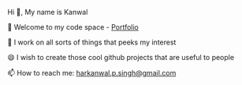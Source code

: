 Hi 👋,
My name is Kanwal

🌱 Welcome to my code space - [Portfolio](https://harkanwalpsingh.github.io/portfolio-website/)

🤔 I work on all sorts of things that peeks my interest

😄 I wish to create those cool github projects that are useful to people

📫 How to reach me: harkanwal.p.singh@gmail.com
<!--
**Kanwal19/Kanwal19** is a ✨ _special_ ✨ repository because its `README.md` (this file) appears on your GitHub profile.

Here are some ideas to get you started:

- 🔭 I’m currently working on ...
- 🌱 I’m currently learning ...
- 👯 I’m looking to collaborate on ...
- 🤔 I’m looking for help with ...
- 💬 Ask me about ...
- 📫 How to reach me: ...
- 😄 Pronouns: ...
- ⚡ Fun fact: ...
-->
